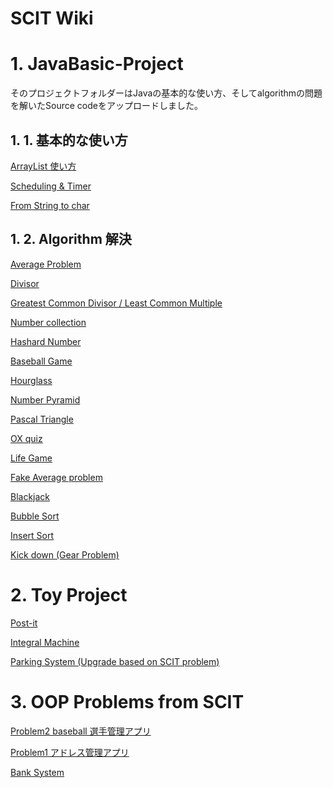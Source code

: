 # SCIT Wiki

# 1. JavaBasic-Project

そのプロジェクトフォルダーはJavaの基本的な使い方、そしてalgorithmの問題を解いたSource codeをアップロードしました。

## 1. 1. 基本的な使い方

[ArrayList 使い方](SCIT%20Wiki%20478a49491fd748c58ab007925b18a5c9/ArrayList%20%E4%BD%BF%E3%81%84%E6%96%B9%205512fa6bfbea45799bb161cb293cf1a1.md)

[Scheduling & Timer](SCIT%20Wiki%20478a49491fd748c58ab007925b18a5c9/Scheduling%20&%20Timer%20d8657b99818c419c8ae5ec091dfce17a.md)

[From String to char](SCIT%20Wiki%20478a49491fd748c58ab007925b18a5c9/From%20String%20to%20char%202c961533f28242bc83693310f32e6945.md)

## 1. 2. Algorithm 解決

[Average Problem](SCIT%20Wiki%20478a49491fd748c58ab007925b18a5c9/Average%20Problem%2039e3a4cc3650434caf0242a0a6def6cd.md)

[Divisor](SCIT%20Wiki%20478a49491fd748c58ab007925b18a5c9/Divisor%2071341608b75c44d390e94d83dc3e6b85.md)

[Greatest Common Divisor / Least Common Multiple](SCIT%20Wiki%20478a49491fd748c58ab007925b18a5c9/Greatest%20Common%20Divisor%20Least%20Common%20Multiple%2063851c7d886b4550ba4c859878796af6.md)

[Number collection](SCIT%20Wiki%20478a49491fd748c58ab007925b18a5c9/Number%20collection%20323b0d19b89b4918a5ae4ba3dd5612f6.md)

[Hashard Number](SCIT%20Wiki%20478a49491fd748c58ab007925b18a5c9/Hashard%20Number%20b38e0db8ca414b20aa6a16d1913d151d.md)

[Baseball Game](SCIT%20Wiki%20478a49491fd748c58ab007925b18a5c9/Baseball%20Game%20d8d0a293c2e645bdb7d8d91df89d10b4.md)

[Hourglass](SCIT%20Wiki%20478a49491fd748c58ab007925b18a5c9/Hourglass%203e0277e112194781994d1b1b4eb1cd1d.md)

[Number Pyramid](SCIT%20Wiki%20478a49491fd748c58ab007925b18a5c9/Number%20Pyramid%200fb7550eb02f44179bd80cf8c6593318.md)

[Pascal Triangle](SCIT%20Wiki%20478a49491fd748c58ab007925b18a5c9/Pascal%20Triangle%20fee4bfd4991049ebbdb48787141fcbf8.md)

[OX quiz](SCIT%20Wiki%20478a49491fd748c58ab007925b18a5c9/OX%20quiz%204ff9a96b10234b208ed1d9a6790aca96.md)

[Life Game](SCIT%20Wiki%20478a49491fd748c58ab007925b18a5c9/Life%20Game%206af3d795d4a74f0092d7f4ddb8d45305.md)

[Fake Average problem](SCIT%20Wiki%20478a49491fd748c58ab007925b18a5c9/Fake%20Average%20problem%209bdbaac78bb8416387d8664c1c713d28.md)

[Blackjack](SCIT%20Wiki%20478a49491fd748c58ab007925b18a5c9/Blackjack%20559a5a7e0e8c43aba1883ea9518cbfb9.md)

[Bubble Sort](SCIT%20Wiki%20478a49491fd748c58ab007925b18a5c9/Bubble%20Sort%204c1df446498441aba66fffdd4a718d6c.md)

[Insert Sort](SCIT%20Wiki%20478a49491fd748c58ab007925b18a5c9/Insert%20Sort%20f08923088f9f4f138a9f348ae6427833.md)

[Kick down (Gear Problem)](SCIT%20Wiki%20478a49491fd748c58ab007925b18a5c9/Kick%20down%20(Gear%20Problem)%204ba1f3f61f97413290abef36a025a004.md)

# 2. Toy Project

[Post-it](SCIT%20Wiki%20478a49491fd748c58ab007925b18a5c9/Post-it%20b5dd84f38b554b6aa273f90207b86db1.md)

[Integral Machine](SCIT%20Wiki%20478a49491fd748c58ab007925b18a5c9/Integral%20Machine%20b41dfd678fd74399b91c4160550e7f9f.md)

[Parking System (Upgrade based on SCIT problem)](SCIT%20Wiki%20478a49491fd748c58ab007925b18a5c9/Parking%20System%20(Upgrade%20based%20on%20SCIT%20problem)%2055d68288d8fc4ab793337f629b2e2266.md)

# 3. OOP Problems from SCIT

[Problem2 baseball 選手管理アプリ](SCIT%20Wiki%20478a49491fd748c58ab007925b18a5c9/Problem2%20baseball%20%E9%81%B8%E6%89%8B%E7%AE%A1%E7%90%86%E3%82%A2%E3%83%95%E3%82%9A%E3%83%AA%2035b4865328d846658ef8ba36a437919a.md)

[Problem1 アドレス管理アプリ](SCIT%20Wiki%20478a49491fd748c58ab007925b18a5c9/Problem1%20%E3%82%A2%E3%83%88%E3%82%99%E3%83%AC%E3%82%B9%E7%AE%A1%E7%90%86%E3%82%A2%E3%83%95%E3%82%9A%E3%83%AA%206d5d539d56304c0fb2ee10f3882a432f.md)

[Bank System](SCIT%20Wiki%20478a49491fd748c58ab007925b18a5c9/Bank%20System%20640a04da1f9d40bbb32df3ecfbfbb2fc.md)